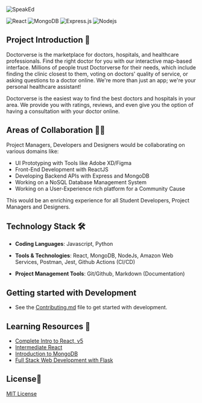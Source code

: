 ![SpeakEd](https://socialify.git.ci/jain-rishabh-21/DoctorVerse/image?description=1&font=Raleway&forks=1&issues=1&language=1&name=1&owner=1&pattern=Formal%20Invitation&pulls=1&stargazers=1&theme=Light)

<img alt="React" src="https://img.shields.io/badge/react%20-%2320232a.svg?&style=for-the-badge&logo=react&logoColor=%2361DAFB"/> <img alt="MongoDB" src ="https://img.shields.io/badge/MongoDB-%234ea94b.svg?&style=for-the-badge&logo=mongodb&logoColor=white"/> <img alt="Express.js" src="https://img.shields.io/badge/express.js%20-%23323330.svg?&style=for-the-badge&logo=javascript&logoColor=%23F7DF1E"/> <img alt="Nodejs" src="https://img.shields.io/badge/Node.js-%234ea94b.svg?&style=for-the-badge&logo=node.js&logoColor=white"/>

## Project Introduction 🙋

Doctorverse is the marketplace for doctors, hospitals, and healthcare professionals. Find the right doctor for you with our interactive map-based interface. Millions of people trust Doctorverse for their needs, which include finding the clinic closest to them, voting on doctors' quality of service, or asking questions to a doctor online. We're more than just an app; we're your personal healthcare assistant!

Doctorverse is the easiest way to find the best doctors and hospitals in your area. We provide you with ratings, reviews, and even give you the option of having a consultation with your doctor online.

## Areas of Collaboration 👨‍🏭

Project Managers, Developers and Designers would be collaborating on various domains like:

- UI Prototyping with Tools like Adobe XD/Figma
- Front-End Development with ReactJS
- Developing Backend APIs with Express and MongoDB
- Working on a NoSQL Database Management System
- Working on a User-Experience rich platform for a Community Cause

This would be an enriching experience for all Student Developers, Project Managers and Designers.

## Technology Stack 🛠️

- **Coding Languages**: Javascript, Python

- **Tools & Technologies**: React, MongoDB, NodeJs, Amazon Web Services, Postman, Jest, Github Actions (CI/CD)

- **Project Management Tools**: Git/Github, Markdown (Documentation)

## Getting started with Development

- See the [Contributing.md](https://github.com/jain-rishabh-21/DoctorVerse/blob/main/Contributing.md) file to get started with development.

## Learning Resources 🧰

- [Complete Intro to React, v5](https://frontendmasters.com/courses/complete-react-v5/)
- [Intermediate React](https://frontendmasters.com/courses/intermediate-react/)
- [Introduction to MongoDB](https://frontendmasters.com/courses/mongodb/)
- [Full Stack Web Development with Flask](https://www.youtube.com/watch?v=zb3Qk8SG5Ms&list=PL4cUxeGkcC9jsz4LDYc6kv3ymONOKxwBU)

## License📜

[MIT License](https://github.com/jain-rishabh-21/DoctorVerse/blob/main/LICENSE)
